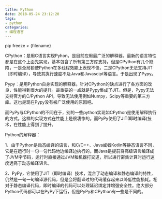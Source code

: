 ```yaml
---
title: Python 
date: 2018-05-24 23:12:20
tags:
- python
categories:
- 编程语言
---
```

pip freeze > {filename}

CPython：是用C语言实现Pyhon，是目前应用最广泛的解释器。最新的语言特性都是在这个上面先实现，基本包含了所有第三方库支持，但是CPython有几个缺陷，一是全局锁使Python在多线程效能上表现不佳，二是CPython无法支持JIT（即时编译），导致其执行速度不及Java和Javascipt等语言。于是出现了Pypy。

Pypy：是用Python自身实现的解释器。针对CPython的缺点进行了各方面的改良，性能得到很大的提升。最重要的一点就是Pypy集成了JIT。但是，Pypy无法支持官方的C/Python API，导致无法使用例如Numpy，Scipy等重要的第三方库。这也是现在Pypy没有被广泛使用的原因吧。

而PyPy与CPython的不同在于，别的一些python实现如CPython是使用解释执行的方式，这样的实现方式在性能上是很凄惨的。而PyPy使用了JIT(即时编译)技术，在性能上得到了提升。

Python的解释器：

1、由于Python是动态编译的语言，和C/C++、Java或者Kotlin等静态语言不同，它是在运行时一句一句代码地边编译边执行的，而Java是提前将高级语言编译成了JVM字节码，运行时直接通过JVM和机器打交道，所以进行密集计算时运行速度远高于动态编译语言。 

2、PyPy，它使用了JIT（即时编译）技术，混合了动态编译和静态编译的特性，仍然是一句一句编译源代码，但是会将翻译过的代码缓存起来以降低性能损耗。相对于静态编译代码，即时编译的代码可以处理延迟绑定并增强安全性。绝大部分 Python代码都可以在PyPy下运行，但是PyPy和CPython有一些是不同的。
